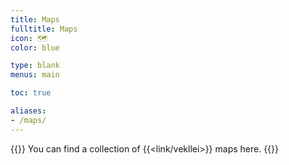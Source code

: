 ```yaml
---
title: Maps
fulltitle: Maps
icon: 🗺️
color: blue

type: blank
menus: main

toc: true

aliases:
- /maps/
---
```

{{<note panel >}}
You can find a collection of {{<link/vekllei>}} maps here.
{{</note>}}
